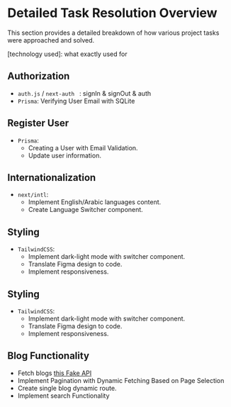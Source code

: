 
# Detailed Task Resolution Overview

This section provides a detailed breakdown of how various project tasks were approached and solved.

[technology used]: what exactly used for 
## Authorization

- `auth.js` / `next-auth ` : signIn & signOut & auth
- `Prisma`: Verifying User Email with SQLite

## Register User

- `Prisma`: 
   - Creating a User with Email Validation.
   - Update user information.

## Internationalization

- `next/intl`:
   - Implement English/Arabic languages content.
   - Create Language Switcher component.


## Styling

- `TailwindCSS`:
     - Implement dark-light mode with switcher component.
     - Translate Figma design to code. 
     - Implement responsiveness.


## Styling

- `TailwindCSS`:
     - Implement dark-light mode with switcher component.
     - Translate Figma design to code. 
     - Implement responsiveness.

## Blog Functionality
 - Fetch blogs [this Fake API](https://jsonplaceholder.typicode.com/guide/) 
 - Implement Pagination with Dynamic Fetching Based on Page Selection
 - Create single blog dynamic route.
 - Implement search Functionality
